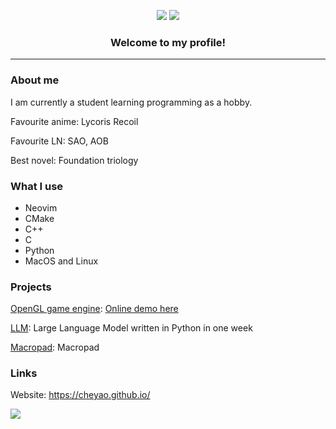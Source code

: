 <p align="center">
  <img src="https://img.shields.io/stackexchange/stackoverflow/r/18260623?color=orange&label=reputation&logo=stackoverflow&style=for-the-badge&cacheSeconds=1600">
  <img src="https://komarev.com/ghpvc/?username=cheyao&color=blueviolet&style=for-the-badge">
</p>

<h3 align="center">Welcome to my profile!</h1>
<hr>

### About me

I am currently a student learning programming as a hobby.

Favourite anime: Lycoris Recoil

Favourite LN: SAO, AOB

Best novel: Foundation triology

### What I use

- Neovim
- CMake
- C++
- C
- Python
- MacOS and Linux

### Projects

[OpenGL game engine](https://github.com/cheyao/opengl): [Online demo here](https://cheyao.github.io/game)

[LLM](https://github.com/cheyao/llm): Large Language Model written in Python in one week

[Macropad](https://github.com/cheyao/macropad): Macropad

### Links

Website: https://cheyao.github.io/

![](https://hit.yhype.me/github/profile?user_id=94928179)
